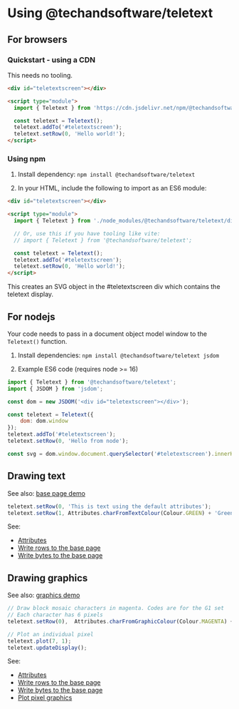 # Using @techandsoftware/teletext

## For browsers


### Quickstart - using a CDN

This needs no tooling.

```html
<div id="teletextscreen"></div>

<script type="module">
  import { Teletext } from 'https://cdn.jsdelivr.net/npm/@techandsoftware/teletext@latest/dist/teletext.min.js';

  const teletext = Teletext();
  teletext.addTo('#teletextscreen');
  teletext.setRow(0, 'Hello world!');
</script>
```

### Using npm

1. Install dependency: `npm install @techandsoftware/teletext`

2. In your HTML, include the following to import as an ES6 module:

```html
<div id="teletextscreen"></div>

<script type="module">
  import { Teletext } from './node_modules/@techandsoftware/teletext/dist/teletext.min.js';

  // Or, use this if you have tooling like vite:
  // import { Teletext } from '@techandsoftware/teletext';

  const teletext = Teletext();
  teletext.addTo('#teletextscreen');
  teletext.setRow(0, 'Hello world!');
</script>
```

This creates an SVG object in the #teletextscreen div which contains the teletext display.

## For nodejs

Your code needs to pass in a document object model window to the `Teletext()` function.

1. Install dependencies: `npm install @techandsoftware/teletext jsdom`

2. Example ES6 code (requires node >= 16)

```javascript
import { Teletext } from '@techandsoftware/teletext';
import { JSDOM } from 'jsdom';

const dom = new JSDOM('<div id="teletextscreen"></div>');

const teletext = Teletext({
    dom: dom.window
});
teletext.addTo('#teletextscreen');
teletext.setRow(0, 'Hello from node');

const svg = dom.window.document.querySelector('#teletextscreen').innerHTML;
```

## Drawing text

See also: [base page demo](/demos/2-base-page)

```javascript
teletext.setRow(0, 'This is text using the default attributes');
teletext.setRow(1, Attributes.charFromTextColour(Colour.GREEN) + 'Green text using an attribute.')
```

See:
* [Attributes](/teletext-attributes)
* [Write rows to the base page](/teletext-screen-api#write-rows-to-the-base-page)
* [Write bytes to the base page](/teletext-screen-api#write-bytes-to-the-base-page)

## Drawing graphics

See also: [graphics demo](/demos/3-graphics)

```javascript
// Draw block mosaic characters in magenta. Codes are for the G1 set
// Each character has 6 pixels
teletext.setRow(0),  Attributes.charFromGraphicColour(Colour.MAGENTA) + '\x66\x39';

// Plot an individual pixel
teletext.plot(7, 1);
teletext.updateDisplay();
```

See:
* [Attributes](/teletext-attributes)
* [Write rows to the base page](/teletext-screen-api#write-rows-to-the-base-page)
* [Write bytes to the base page](/teletext-screen-api#write-bytes-to-the-base-page)
* [Plot pixel graphics](/teletext-screen-api#plot-pixel-graphics)
